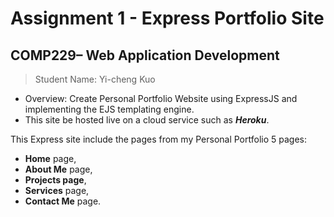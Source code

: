 # Assignment 1 - Express Portfolio Site
## COMP229– Web Application Development

> Student Name: Yi-cheng Kuo

 - Overview: Create Personal Portfolio Website using ExpressJS and implementing the EJS templating engine. 
 - This site be hosted live on a cloud service such as ***Heroku***. 

This Express site include the pages from my Personal Portfolio 5 pages:

- **Home** page,
- **About Me** page, 
- **Projects page**, 
- **Services** page,
- **Contact Me** page.
